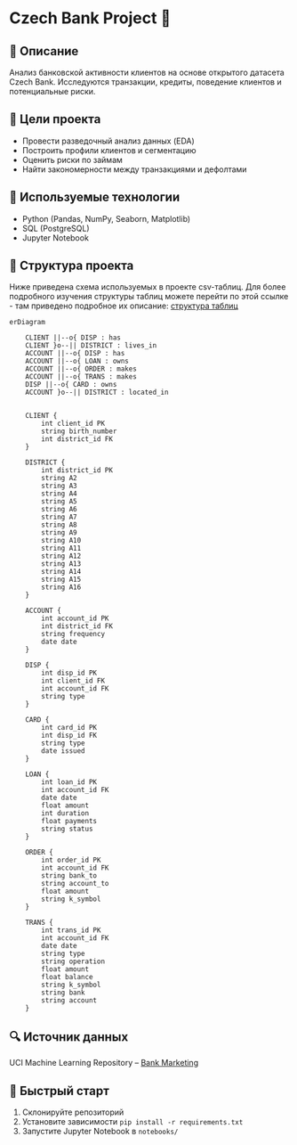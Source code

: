 # Czech Bank Project 🏦

## 📌 Описание
Анализ банковской активности клиентов на основе открытого датасета Czech Bank. Исследуются транзакции, кредиты, поведение клиентов и потенциальные риски.

## 🎯 Цели проекта
- Провести разведочный анализ данных (EDA)
- Построить профили клиентов и сегментацию
- Оценить риски по займам
- Найти закономерности между транзакциями и дефолтами

## 🧰 Используемые технологии
- Python (Pandas, NumPy, Seaborn, Matplotlib)
- SQL (PostgreSQL)
- Jupyter Notebook

## 📁 Структура проекта
Ниже приведена схема используемых в проекте csv-таблиц. Для более подробного изучения структуры таблиц можете перейти по этой ссылке - там приведено подробное их описание: [структура таблиц](https://github.com/marashot96/custs-behavioral-analysis/blob/main/DATABASE_STRUCTURE.md)

```mermaid
erDiagram

    CLIENT ||--o{ DISP : has
    CLIENT }o--|| DISTRICT : lives_in
    ACCOUNT ||--o{ DISP : has
    ACCOUNT ||--o{ LOAN : owns
    ACCOUNT ||--o{ ORDER : makes
    ACCOUNT ||--o{ TRANS : makes
    DISP ||--o{ CARD : owns
    ACCOUNT }o--|| DISTRICT : located_in


    CLIENT {
        int client_id PK
        string birth_number
        int district_id FK
    }

    DISTRICT {
        int district_id PK
        string A2
        string A3
        string A4
        string A5
        string A6
        string A7
        string A8
        string A9
        string A10
        string A11
        string A12
        string A13
        string A14
        string A15
        string A16
    }

    ACCOUNT {
        int account_id PK
        int district_id FK
        string frequency
        date date
    }

    DISP {
        int disp_id PK
        int client_id FK
        int account_id FK
        string type
    }

    CARD {
        int card_id PK
        int disp_id FK
        string type
        date issued
    }

    LOAN {
        int loan_id PK
        int account_id FK
        date date
        float amount
        int duration
        float payments
        string status
    }

    ORDER {
        int order_id PK
        int account_id FK
        string bank_to
        string account_to
        float amount
        string k_symbol
    }

    TRANS {
        int trans_id PK
        int account_id FK
        date date
        string type
        string operation
        float amount
        float balance
        string k_symbol
        string bank
        string account
    }
```

## 🔍 Источник данных
UCI Machine Learning Repository – [Bank Marketing](https://archive.ics.uci.edu/ml/datasets/Czech+Bank)

## 🚀 Быстрый старт
1. Склонируйте репозиторий
2. Установите зависимости `pip install -r requirements.txt`
3. Запустите Jupyter Notebook в `notebooks/`

